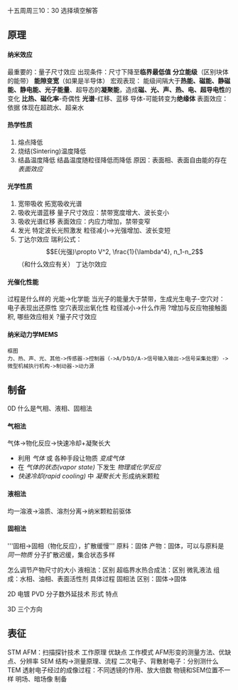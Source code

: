 十五周周三10：30
选择填空解答
## 原理
#### 纳米效应
最重要的：量子尺寸效应
    出现条件：尺寸下降至**临界最低值**
    **分立能级**（区别块体的能带）
    **能隙变宽**（如果是半导体）
    宏观表现：
        能级间隔大于**热能、磁能、静磁能、静电能、光子能量**、超导态的**凝聚能**，造成**磁、光、声、热、电、超导电性**的变化
        **比热、磁化率**-奇偶性
        **光谱**-红移、蓝移
        导体-可能转变为**绝缘体**
表面效应：依据
    体现在超疏水、超亲水
#### 热学性质
1. 熔点降低
2. 烧结(Sintering)温度降低
3. 结晶温度降低
    结晶温度随粒径降低而降低
原因：表面相、表面自由能的存在 *表面效应*
#### 光学性质
1. 宽带吸收
    拓宽吸收光谱
2. 吸收光谱蓝移
    量子尺寸效应：禁带宽度增大、波长变小
3. 吸收光谱红移
    表面效应：内应力增加，禁带变窄
4. 发光
    特定波长光照激发
    粒径减小->光强增加、波长变短
5. 丁达尔效应
    瑞利公式：$$E(光强)\propto V^2, \frac{1}{\lambda^4}, n_1-n_2$$
（和什么效应有关）
丁达尔效应
#### 光催化性能
过程是什么样的
    光能->化学能
    当光子的能量大于禁带，生成光生电子-空穴对：
        电子表现出还原性
        空穴表现出氧化性
粒径减小->什么作用
    ?增加与反应物接触面积,
哪些效应相关
    ?量子尺寸效应
#### 纳米动力学MEMS
    框图
    力、热、声、光、其他->传感器->控制器（->A/D与D/A->信号输入输出->信号采集处理）->微型机械执行机构->制动器->动力源

## 制备
0D
什么是气相、液相、固相法
#### 气相法
气体->物化反应->快速冷却+凝聚长大
- 利用 *气体* 或 各种手段让物质 *变成气体*
- 在 *气体的状态(vapor state)* 下发生 *物理或化学反应*
- *快速冷却(rapid cooling)* 中 *凝聚长大* 形成纳米颗粒
#### 液相法
均一溶液->溶质、溶剂分离->纳米颗粒前驱体
#### 固相法 
'''固相->固相（物化反应），扩散缓慢'''
原料：固体
产物：固体，可以与原料是 *同一物质*
分子扩散迟缓，集合状态多样

怎么调节产物尺寸的大小
液相法：区别
超临界水热合成法：区别
微乳液法
    组成：水相、油相、表面活性剂
    具体过程
固相法
    区别：固体->固体

2D
电镀
PVD
    分子数外延技术
        形式
        特点

3D
三个方向

## 表征
STM AFM：扫描探针技术
    工作原理
    优缺点
    工作模式
    AFM形变的测量方法、优缺点、分辨率
SEM
    结构->测量原理、流程
    二次电子、背散射电子：分别测什么
TEM
    透射电子经过的成像过程：不同透镜的作用、放大倍数
    物镜和SEM位置不一样
    明场、暗场像
    制备
    
    